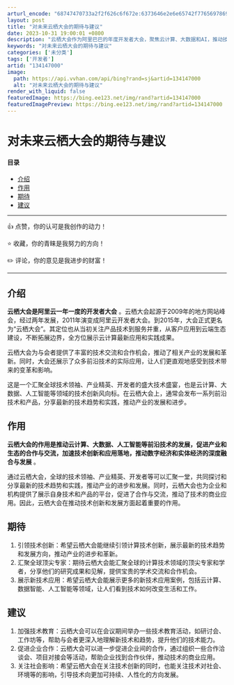 ```yaml
---
arturl_encode: "68747470733a2f2f626c6f672e:6373646e2e6e65742f77656978696e5f35323030333230352f:61727469636c652f64657461696c732f313334313437303030"
layout: post
title: "对未来云栖大会的期待与建议"
date: 2023-10-31 19:00:01 +0800
description: "云栖大会作为阿里巴巴的年度开发者大会，聚焦云计算、大数据和AI，推动技术交流与合作，发布前沿产品，汇"
keywords: "对未来云栖大会的期待与建议"
categories: ['未分类']
tags: ['开发者']
artid: "134147000"
image:
  path: https://api.vvhan.com/api/bing?rand=sj&artid=134147000
  alt: "对未来云栖大会的期待与建议"
render_with_liquid: false
featuredImage: https://bing.ee123.net/img/rand?artid=134147000
featuredImagePreview: https://bing.ee123.net/img/rand?artid=134147000
---
```


# 对未来云栖大会的期待与建议

#### 目录

* [介绍](#_10)
* [作用](#_15)
* [期待](#_20)
* [建议](#_26)

---

👍 点赞，你的认可是我创作的动力！

⭐️ 收藏，你的青睐是我努力的方向！

✏️ 评论，你的意见是我进步的财富！

---

## 介绍

**云栖大会是阿里云一年一度的开发者大会**
。云栖大会起源于2009年的地方网站峰会，经过两年发展，2011年演变成阿里云开发者大会。到2015年，大会正式更名为“云栖大会”。其定位也从当初关注产品技术到服务并重，从客户应用到云端生态建设，不断拓展边界，全方位展示云计算最新应用和实践成果。
  
云栖大会为与会者提供了丰富的技术交流和合作机会，推动了相关产业的发展和革新。同时，大会还展示了众多前沿技术的实际应用，让人们更直观地感受到技术带来的变革和影响。
  
这是一个汇聚全球技术领袖、产业精英、开发者的盛大技术盛宴，也是云计算、大数据、人工智能等领域的技术创新风向标。在云栖大会上，通常会发布一系列前沿技术和产品，分享最新的技术趋势和实践，推动产业的发展和进步。

## 作用

**云栖大会的作用是推动云计算、大数据、人工智能等前沿技术的发展，促进产业和生态的合作与交流，加速技术创新和应用落地，推动数字经济和实体经济的深度融合与发展**
。

通过云栖大会，全球的技术领袖、产业精英、开发者等可以汇聚一堂，共同探讨和分享最新的技术趋势和实践，推动产业的进步和发展。同时，云栖大会也为企业和机构提供了展示自身技术和产品的平台，促进了合作与交流，推动了技术的商业应用。因此，云栖大会在推动技术创新和发展方面起着重要的作用。

## 期待

1. 引领技术创新：希望云栖大会能继续引领计算技术创新，展示最新的技术趋势和发展方向，推动产业的进步和革新。
2. 汇聚全球顶尖专家：期待云栖大会能汇聚全球的计算技术领域的顶尖专家和学者，分享他们的研究成果和见解，提供宝贵的学术交流和合作机会。
3. 展示新技术应用：希望云栖大会能展示更多的新技术应用案例，包括云计算、数据智能、人工智能等领域，让人们看到技术如何改变生活和工作。

## 建议

1. 加强技术教育：云栖大会可以在会议期间举办一些技术教育活动，如研讨会、工作坊等，帮助与会者更深入地理解新技术和趋势，提升他们的技术能力。
2. 促进企业合作：云栖大会可以进一步促进企业间的合作，通过组织一些合作洽谈会、项目对接会等活动，帮助企业找到合作伙伴，推动技术的商业应用。
3. 关注社会影响：希望云栖大会在关注技术创新的同时，也能关注技术对社会、环境等的影响，引导技术向更加可持续、人性化的方向发展。